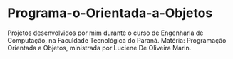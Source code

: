 # Programa-o-Orientada-a-Objetos
Projetos desenvolvidos por mim durante o curso de Engenharia de Computação, na Faculdade Tecnológica do Paraná. Matéria: Programação Orientada a Objetos, ministrada por Luciene De Oliveira Marin.
